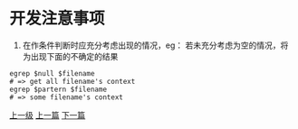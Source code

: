 # 开发注意事项
1. 在作条件判断时应充分考虑出现的情况，eg：
若未充分考虑为空的情况，将为出现下面的不确定的结果
```shell
egrep $null $filename  
# => get all filename's context
egrep $partern $filename
# => some filename's context
```























[上一级](base.md)
[上一篇](conv_string_to_char_pointer.md)
[下一篇](do_while_false.md)
